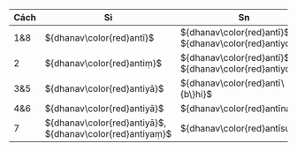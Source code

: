 <div class="declension-content" markdown="1">

| Cách | Si | Sn |
| ---- | ----------------------------------------- | -------------------------------------------------- |
| 1&8  | ${dhanav\color{red}antī}$                 | ${dhanav\color{red}antī}$, ${dhanav\color{red}antiyo}$ |
| 2    | ${dhanav\color{red}antiṃ}$                | ${dhanav\color{red}antī}$, ${dhanav\color{red}antiyo}$ |
| 3&5  | ${dhanav\color{red}antiyā}$               | ${dhanav\color{red}antī\{b\}hi}$ |
| 4&6  | ${dhanav\color{red}antiyā}$               | ${dhanav\color{red}antīnaṃ}$ |
| 7    | ${dhanav\color{red}antiyā}$, ${dhanav\color{red}antiyaṃ}$ | ${dhanav\color{red}antīsu}$ |

</div>